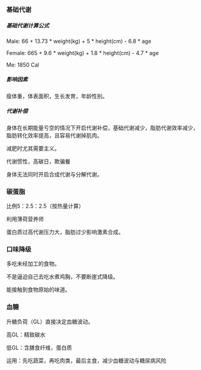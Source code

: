 ### 基础代谢

##### 基础代谢计算公式

Male: 66 + 13.73 * weight(kg) + 5 * height(cm) - 6.8 * age

Female: 665 + 9.6 * weight(kg) + 1.8 * height(cm) - 4.7 * age

Me: 1850 Cal

##### 影响因素

瘦体重，体表面积，生长发育，年龄性别。

##### 代谢补偿

身体在长期能量亏空的情况下开启代谢补偿，基础代谢减少，脂肪代谢效率减少，脂肪转化效率提高，且容易代谢掉肌肉。

减肥时尤其需要主义。

代谢惯性，高碳日，欺骗餐

身体无法同时开启合成代谢与分解代谢。



### 碳蛋脂

比例5：2.5：2.5（按热量计算）

利用薄荷营养师

蛋白质过高代谢压力大，脂肪过少影响激素合成。



### 口味降级

多吃未经加工的食物。

不是逼迫自己去吃水煮鸡胸，不要断崖式降级。

能接触到食物原始的味道。


### 血糖

升糖负荷（GL）直接决定血糖波动。 

高GL：精致碳水

低GL：含膳食纤维，蛋白质

运用：先吃蔬菜，再吃肉类，最后主食，减少血糖波动与糖尿病风险